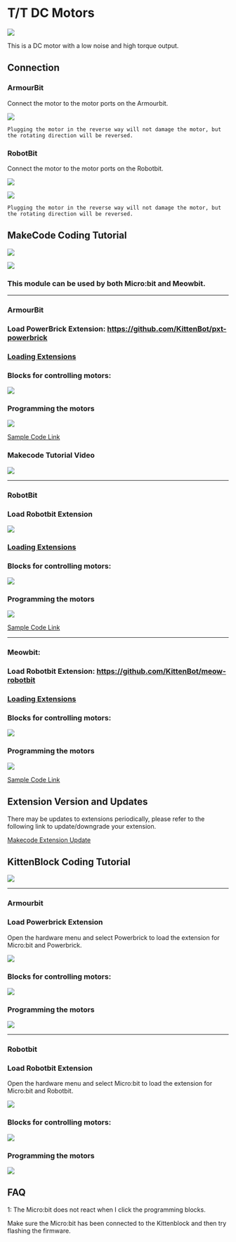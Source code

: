 # T/T DC Motors

![](./images/tt2.png)

This is a DC motor with a low noise and high torque output.

## Connection

### ArmourBit

Connect the motor to the motor ports on the Armourbit.

![](./images/tt_wire2.png)

    Plugging the motor in the reverse way will not damage the motor, but the rotating direction will be reversed.
    
### RobotBit

Connect the motor to the motor ports on the Robotbit.

![](./images/tt_wire1.png)

![](./images/2kmotorConRB1.jpg)

    Plugging the motor in the reverse way will not damage the motor, but the rotating direction will be reversed.

## MakeCode Coding Tutorial

![](./images/mcbanner.png)

![](../meowbit/images/acbanner1.png)

### This module can be used by both Micro:bit and Meowbit.

--------

### ArmourBit

### Load PowerBrick Extension: https://github.com/KittenBot/pxt-powerbrick

### [Loading Extensions](../Makecode/powerBrickMC)

### Blocks for controlling motors:

![](./images/motorblocks1.png)

### Programming the motors

![](./images/motor1.png)

[Sample Code Link](https://makecode.microbit.org/_RYHivyayYL4q)

### Makecode Tutorial Video

[![](./images/geekservotut.png)](https://www.youtube.com/watch?v=gUR2DbgVTCQ)

--------

### RobotBit

### Load Robotbit Extension

![](./images/robotbitExtension1.png)

### [Loading Extensions](../Makecode/powerBrickMC)

### Blocks for controlling motors:

![](./images/2kmotorblocks_rb1.png)

### Programming the motors

![](./images/2kmotorcode_rb1.png)

[Sample Code Link](https://makecode.microbit.org/_c8F80i0Ta5cF)

------

### Meowbit:

### Load Robotbit Extension: https://github.com/KittenBot/meow-robotbit

### [Loading Extensions](../Makecode/powerBrickMC)

### Blocks for controlling motors:

![](../motors/images/motorblocks2.png)

### Programming the motors

![](../motors/images/2kmotorcode_meow1.png)

[Sample Code Link](https://makecode.com/_2z0C8v6XAC5y)

## Extension Version and Updates

There may be updates to extensions periodically, please refer to the following link to update/downgrade your extension.

[Makecode Extension Update](../Makecode/makecode_extensionUpdate)

## KittenBlock Coding Tutorial

![](./images/kbbanner.png)

---

### Armourbit

### Load Powerbrick Extension

Open the hardware menu and select Powerbrick to load the extension for Micro:bit and Powerbrick.

![](./kbimages/addextension.png)

### Blocks for controlling motors:

![](./kbimages/kbmotorblocks1.png)

### Programming the motors

![](./kbimages/kbmotor1.png)

---

### Robotbit

### Load Robotbit Extension

Open the hardware menu and select Micro:bit to load the extension for Micro:bit and Robotbit.

![](./images/addRB1.png)

### Blocks for controlling motors:

![](./images/rbmotorblocks1.png)

### Programming the motors

![](./images/rbmotorcode1.png)

## FAQ

1: The Micro:bit does not react when I click the programming blocks.

Make sure the Micro:bit has been connected to the Kittenblock and then try flashing the firmware.